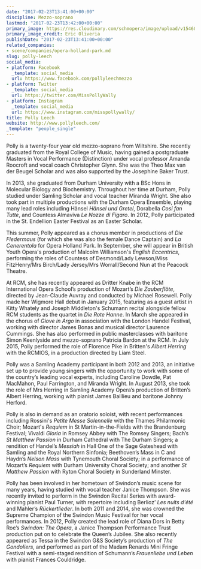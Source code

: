 ```yaml
---
date: "2017-02-23T13:41:00+00:00"
discipline: Mezzo-soprano
lastmod: "2017-02-23T13:42:00+00:00"
primary_image: https://res.cloudinary.com/schmopera/image/upload/v1546829753/media/2019/01/PollyLeech.jpg
primary_image_credit: Eric Oliveria
publishDate: "2017-02-23T13:41:00+00:00"
related_companies:
- scene/companies/opera-holland-park.md
slug: polly-leech
social_media:
- platform: Facebook
  _template: social_media
  url: https://www.facebook.com/pollyleechmezzo
- platform: Twitter
  _template: social_media
  url: https://twitter.com/MissPollyWally
- platform: Instagram
  _template: social_media
  url: https://www.instagram.com/misspollywally/
title: Polly Leech
website: http://www.pollyleech.com/
_template: "people_single"
---
```

Polly is a twenty-four year old mezzo-soprano from Wiltshire. She recently graduated from the Royal College of Music, having gained a postgraduate Masters in Vocal Performance (Distinction) under vocal professor Amanda Roocroft and vocal coach Christopher Glynn. She was the Theo Max van der Beugel Scholar and was also supported by the Josephine Baker Trust.  
 
In 2013, she graduated from Durham University with a BSc Hons in Molecular Biology and Biochemistry.  Throughout her time at Durham, Polly studied under Samling Scholar and vocal teacher Miranda Wright.  She also took part in multiple productions with the Durham Opera Ensemble, playing many lead roles including Hänsel *Hänsel und Gretel*, Dorabella *Cosi fan Tutte*, and Countess Almaviva *Le Nozze di Figaro*.  In 2012, Polly participated in the St. Endellion Easter Festival as an Easter Scholar. 

This summer, Polly appeared as a chorus member in productions of *Die Fledermaus* (for which she was also the female Dance Captain) and *La Cenerentola* for Opera Holland Park.  In September, she will appear in British Youth Opera's production of Malcolm Williamson's *English Eccentrics*, performing the roles of Countess of Desmond/Lady Lewson/Miss FitzHenry/Mrs Birch/Lady Jersey/Mrs Worrall/Second Nun at the Peacock Theatre. 

At RCM, she has recently appeared as Dritter Knabe in the RCM International Opera School’s production of Mozart’s *Die Zauberflöte*, directed by Jean-Claude Auvray and conducted by Michael Rosewell.  Polly made her Wigmore Hall debut in January 2015, featuring as a guest artist in Kitty Whately and Joseph Middleton's Schumann recital alongside fellow RCM students as the quartet in *Die Rote Hanne*.  In March she appeared in the chorus of *Giove in Argo* in association with the London Handel Festival, working with director James Bonas and musical director Laurence Cummings.  She has also performed in public masterclasses with baritone Simon Keenlyside and mezzo-soprano Patricia Bardon at the RCM. In July 2015, Polly performed the role of Florence Pike in Britten's *Albert Herring* with the RCMIOS, in a production directed by Liam Steel.
 
Polly was a Samling Academy participant in both 2012 and 2013, an initiative set up to provide young singers with the opportunity to work with some of the country’s leading vocal experts, including Caroline Dowdle, Pat MacMahon, Paul Farrington, and Miranda Wright. In August 2013, she took the role of Mrs Herring in Samling Academy Opera’s production of Britten’s Albert Herring, working with pianist James Baillieu and baritone Johnny Herford.
 
Polly is also in demand as an oratorio soloist, with recent performances including Rossini's *Petite Messe Solennelle* with the Thames Philarmonic Choir; Mozart's *Requiem* in St Martin-in-the-Fields with the Brandenburg Festival; Vivaldi *Gloria* in Romsey Abbey with The Romsey Singers; Bach’s *St Matthew Passion* in Durham Cathedral with The Durham Singers; a rendition of Handel’s *Messiah* in Hall One of the Sage Gateshead with Samling and the Royal Northern Sinfonia; Beethoven’s Mass in C and Haydn’s *Nelson Mass* with Tynemouth Choral Society; in a performance of Mozart’s *Requiem* with Durham University Choral Society; and another *St Matthew Passion* with Ryton Choral Society in Sunderland Minster. 
 
Polly has been involved in her hometown of Swindon’s music scene for many years, having studied with vocal teacher Janice Thompson.   She was recently invited to perform in the Swindon Recital Series with award-winning pianist Paul Turner, with repertoire including Berlioz’ *Les nuits d'été* and Mahler’s *Rückertlieder*.  In both 2011 and 2014, she was crowned the Supreme Champion of the Swindon Music Festival for her vocal performances.  In 2012, Polly created the lead role of Diana Dors in Betty Roe’s *Swindon: The Opera*, a Janice Thompson Performance Trust production put on to celebrate the Queen’s Jubilee.  She also recently appeared as Tessa in the Swindon G&S Society’s production of *The Gondoliers*, and performed as part of the Madam Renards Mini Fringe Festival with a semi-staged rendition of Schumann’s *Frauenliebe und Leben* with pianist Frances Couldridge.